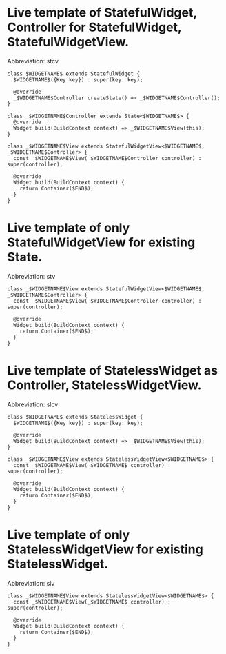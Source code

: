 # Live template of StatefulWidget, Controller for StatefulWidget, StatefulWidgetView.

Abbreviation: stcv

```
class $WIDGETNAME$ extends StatefulWidget {
  $WIDGETNAME$({Key key}) : super(key: key);

  @override
  _$WIDGETNAME$Controller createState() => _$WIDGETNAME$Controller();
}
 
class _$WIDGETNAME$Controller extends State<$WIDGETNAME$> {
  @override
  Widget build(BuildContext context) => _$WIDGETNAME$View(this);
}
 
class _$WIDGETNAME$View extends StatefulWidgetView<$WIDGETNAME$, _$WIDGETNAME$Controller> {
  const _$WIDGETNAME$View(_$WIDGETNAME$Controller controller) : super(controller);
 
  @override
  Widget build(BuildContext context) {
    return Container($END$);
  }
}
```

# Live template of only StatefulWidgetView for existing State.

Abbreviation: stv

```
class _$WIDGETNAME$View extends StatefulWidgetView<$WIDGETNAME$, _$WIDGETNAME$Controller> {
  const _$WIDGETNAME$View(_$WIDGETNAME$Controller controller) : super(controller);
 
  @override
  Widget build(BuildContext context) {
    return Container($END$);
  }
}
```

# Live template of StatelessWidget as Controller, StatelessWidgetView.

Abbreviation: slcv

``` 
class $WIDGETNAME$ extends StatelessWidget {
  $WIDGETNAME$({Key key}) : super(key: key);

  @override
  Widget build(BuildContext context) => _$WIDGETNAME$View(this);
}
 
class _$WIDGETNAME$View extends StatelessWidgetView<$WIDGETNAME$> {
  const _$WIDGETNAME$View(_$WIDGETNAME$ controller) : super(controller);
 
  @override
  Widget build(BuildContext context) {
    return Container($END$);
  }
}
```

# Live template of only StatelessWidgetView for existing StatelessWidget.

Abbreviation: slv

```
class _$WIDGETNAME$View extends StatelessWidgetView<$WIDGETNAME$> {
  const _$WIDGETNAME$View(_$WIDGETNAME$ controller) : super(controller);
 
  @override
  Widget build(BuildContext context) {
    return Container($END$);
  }
}
```
